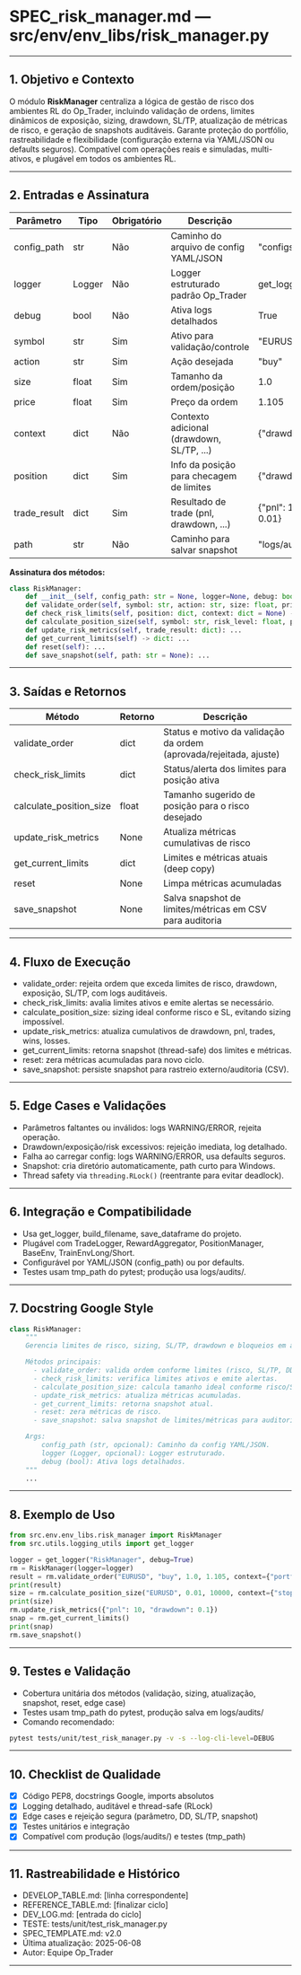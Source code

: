 # SPEC\_risk\_manager.md — src/env/env\_libs/risk\_manager.py

---

## 1. Objetivo e Contexto

O módulo **RiskManager** centraliza a lógica de gestão de risco dos ambientes RL do Op\_Trader, incluindo validação de ordens, limites dinâmicos de exposição, sizing, drawdown, SL/TP, atualização de métricas de risco, e geração de snapshots auditáveis. Garante proteção do portfólio, rastreabilidade e flexibilidade (configuração externa via YAML/JSON ou defaults seguros). Compatível com operações reais e simuladas, multi-ativos, e plugável em todos os ambientes RL.

---

## 2. Entradas e Assinatura

| Parâmetro     | Tipo   | Obrigatório | Descrição                                 | Exemplo                       |
| ------------- | ------ | ----------- | ----------------------------------------- | ----------------------------- |
| config\_path  | str    | Não         | Caminho do arquivo de config YAML/JSON    | "configs/risk\_config.yaml"   |
| logger        | Logger | Não         | Logger estruturado padrão Op\_Trader      | get\_logger("RiskManager")    |
| debug         | bool   | Não         | Ativa logs detalhados                     | True                          |
| symbol        | str    | Sim         | Ativo para validação/controle             | "EURUSD"                      |
| action        | str    | Sim         | Ação desejada                             | "buy"                         |
| size          | float  | Sim         | Tamanho da ordem/posição                  | 1.0                           |
| price         | float  | Sim         | Preço da ordem                            | 1.105                         |
| context       | dict   | Não         | Contexto adicional (drawdown, SL/TP, ...) | {"drawdown": 0.1, ...}        |
| position      | dict   | Sim         | Info da posição para checagem de limites  | {"drawdown": 0.2, ...}        |
| trade\_result | dict   | Sim         | Resultado de trade (pnl, drawdown, ...)   | {"pnl": 10, "drawdown": 0.01} |
| path          | str    | Não         | Caminho para salvar snapshot              | "logs/audits/"                |

**Assinatura dos métodos:**

```python
class RiskManager:
    def __init__(self, config_path: str = None, logger=None, debug: bool = False, **kwargs): ...
    def validate_order(self, symbol: str, action: str, size: float, price: float, context: dict = None) -> dict: ...
    def check_risk_limits(self, position: dict, context: dict = None) -> dict: ...
    def calculate_position_size(self, symbol: str, risk_level: float, portfolio_value: float, context: dict = None) -> float: ...
    def update_risk_metrics(self, trade_result: dict): ...
    def get_current_limits(self) -> dict: ...
    def reset(self): ...
    def save_snapshot(self, path: str = None): ...
```

---

## 3. Saídas e Retornos

| Método                    | Retorno | Descrição                                                          |
| ------------------------- | ------- | ------------------------------------------------------------------ |
| validate\_order           | dict    | Status e motivo da validação da ordem (aprovada/rejeitada, ajuste) |
| check\_risk\_limits       | dict    | Status/alerta dos limites para posição ativa                       |
| calculate\_position\_size | float   | Tamanho sugerido de posição para o risco desejado                  |
| update\_risk\_metrics     | None    | Atualiza métricas cumulativas de risco                             |
| get\_current\_limits      | dict    | Limites e métricas atuais (deep copy)                              |
| reset                     | None    | Limpa métricas acumuladas                                          |
| save\_snapshot            | None    | Salva snapshot de limites/métricas em CSV para auditoria           |

---

## 4. Fluxo de Execução

* validate\_order: rejeita ordem que exceda limites de risco, drawdown, exposição, SL/TP, com logs auditáveis.
* check\_risk\_limits: avalia limites ativos e emite alertas se necessário.
* calculate\_position\_size: sizing ideal conforme risco e SL, evitando sizing impossível.
* update\_risk\_metrics: atualiza cumulativos de drawdown, pnl, trades, wins, losses.
* get\_current\_limits: retorna snapshot (thread-safe) dos limites e métricas.
* reset: zera métricas acumuladas para novo ciclo.
* save\_snapshot: persiste snapshot para rastreio externo/auditoria (CSV).

---

## 5. Edge Cases e Validações

* Parâmetros faltantes ou inválidos: logs WARNING/ERROR, rejeita operação.
* Drawdown/exposição/risk excessivos: rejeição imediata, log detalhado.
* Falha ao carregar config: logs WARNING/ERROR, usa defaults seguros.
* Snapshot: cria diretório automaticamente, path curto para Windows.
* Thread safety via `threading.RLock()` (reentrante para evitar deadlock).

---

## 6. Integração e Compatibilidade

* Usa get\_logger, build\_filename, save\_dataframe do projeto.
* Plugável com TradeLogger, RewardAggregator, PositionManager, BaseEnv, TrainEnvLong/Short.
* Configurável por YAML/JSON (config\_path) ou por defaults.
* Testes usam tmp\_path do pytest; produção usa logs/audits/.

---

## 7. Docstring Google Style

```python
class RiskManager:
    """
    Gerencia limites de risco, sizing, SL/TP, drawdown e bloqueios em ambientes RL.

    Métodos principais:
      - validate_order: valida ordem conforme limites (risco, SL/TP, DD, exposição).
      - check_risk_limits: verifica limites ativos e emite alertas.
      - calculate_position_size: calcula tamanho ideal conforme risco/SL.
      - update_risk_metrics: atualiza métricas acumuladas.
      - get_current_limits: retorna snapshot atual.
      - reset: zera métricas de risco.
      - save_snapshot: salva snapshot de limites/métricas para auditoria.

    Args:
        config_path (str, opcional): Caminho da config YAML/JSON.
        logger (Logger, opcional): Logger estruturado.
        debug (bool): Ativa logs detalhados.
    """
    ...
```

---

## 8. Exemplo de Uso

```python
from src.env.env_libs.risk_manager import RiskManager
from src.utils.logging_utils import get_logger

logger = get_logger("RiskManager", debug=True)
rm = RiskManager(logger=logger)
result = rm.validate_order("EURUSD", "buy", 1.0, 1.105, context={"portfolio_value": 10000})
print(result)
size = rm.calculate_position_size("EURUSD", 0.01, 10000, context={"stop_loss": 50})
print(size)
rm.update_risk_metrics({"pnl": 10, "drawdown": 0.1})
snap = rm.get_current_limits()
print(snap)
rm.save_snapshot()
```

---

## 9. Testes e Validação

* Cobertura unitária dos métodos (validação, sizing, atualização, snapshot, reset, edge case)
* Testes usam tmp\_path do pytest, produção salva em logs/audits/
* Comando recomendado:

```bash
pytest tests/unit/test_risk_manager.py -v -s --log-cli-level=DEBUG
```

---

## 10. Checklist de Qualidade

* [x] Código PEP8, docstrings Google, imports absolutos
* [x] Logging detalhado, auditável e thread-safe (RLock)
* [x] Edge cases e rejeição segura (parâmetro, DD, SL/TP, snapshot)
* [x] Testes unitários e integração
* [x] Compatível com produção (logs/audits/) e testes (tmp\_path)

---

## 11. Rastreabilidade e Histórico

* DEVELOP\_TABLE.md: \[linha correspondente]
* REFERENCE\_TABLE.md: \[finalizar ciclo]
* DEV\_LOG.md: \[entrada do ciclo]
* TESTE: tests/unit/test\_risk\_manager.py
* SPEC\_TEMPLATE.md: v2.0
* Última atualização: 2025-06-08
* Autor: Equipe Op\_Trader

---
